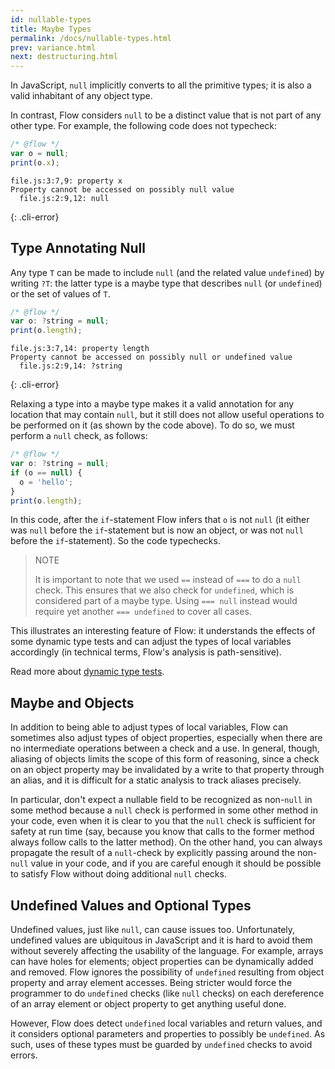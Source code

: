 ```yaml
---
id: nullable-types
title: Maybe Types
permalink: /docs/nullable-types.html
prev: variance.html
next: destructuring.html
---
```


In JavaScript, `null` implicitly converts to all the primitive types; it is
also a valid inhabitant of any object type.

In contrast, Flow considers `null` to be a distinct value that is not part of
any other type. For example, the following code does not typecheck:

```js +line_numbers
/* @flow */
var o = null;
print(o.x);
```

```text
file.js:3:7,9: property x
Property cannot be accessed on possibly null value
  file.js:2:9,12: null
```
{: .cli-error}

## Type Annotating Null

Any type `T` can be made to include `null` (and the related value `undefined`) by writing `?T`: the latter type
is a maybe type that describes `null` (or `undefined`) or the set of values of `T`.

```js +line_numbers
/* @flow */
var o: ?string = null;
print(o.length);
```

```text
file.js:3:7,14: property length
Property cannot be accessed on possibly null or undefined value
  file.js:2:9,14: ?string
```
{: .cli-error}

Relaxing a type into a maybe type makes it a valid annotation for any location that may
contain `null`, but it still does not allow useful operations to be performed
on it (as shown by the code above). To do so, we must perform a `null` check,
as follows:

```js +line_numbers
/* @flow */
var o: ?string = null;
if (o == null) {
  o = 'hello';
}
print(o.length);
```

In this code, after the `if`-statement Flow infers that `o` is not `null` (it
either was `null` before the `if`-statement but is now an object, or was not
`null` before the `if`-statement). So the code typechecks.

> NOTE
>
> It is important to note that we used `==` instead of `===` to do a `null` check.
> This ensures that we also check for `undefined`, which is considered part of a maybe type.
> Using `=== null` instead would require yet another `=== undefined` to cover all cases.

This illustrates an interesting feature of Flow: it understands the effects of
some dynamic type tests and can adjust the types of local variables
accordingly (in technical terms, Flow's analysis is path-sensitive).

Read more about <a href="/docs/dynamic-type-tests.html">dynamic type tests</a>.

## Maybe and Objects

In addition to being able to adjust types of local variables, Flow can sometimes
also adjust types of object properties, especially when there are no intermediate
operations between a check and a use. In general, though, aliasing of objects
limits the scope of this form of reasoning, since a check on an object property
may be invalidated by a write to that property through an alias, and
it is difficult for a static analysis to track aliases precisely.

In particular, don't expect a nullable field to be recognized as non-`null` in some method because a `null` check is
performed in some other method in your code, even when it is clear to you that
the `null` check is sufficient for safety at run time (say, because you know
that calls to the former method always follow calls to the latter method). On
the other hand, you can always propagate the result of a `null`-check by
explicitly passing around the non-`null` value in your code, and if you are
careful enough it should be possible to satisfy Flow without doing additional
`null` checks.

## Undefined Values and Optional Types

Undefined values, just like `null`, can cause issues too. Unfortunately,
undefined values are ubiquitous in JavaScript and it is hard to avoid them
without severely affecting the usability of the language. For example, arrays
can have holes for elements; object properties can be dynamically added and
removed. Flow ignores the possibility of `undefined` resulting from object property and array element
accesses. Being stricter would force the programmer to do `undefined` checks (like `null` checks) on each dereference of
an array element or object property to get anything useful done.

However, Flow does detect `undefined` local variables
and return values, and it considers optional parameters and properties to possibly be `undefined`. As such, uses of these types must be guarded by `undefined` checks to avoid errors.
